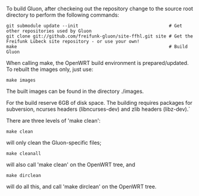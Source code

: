 To build Gluon, after checkeing out the repository change to the source root directory
to  perform the following commands:

    git submodule update --init                                  # Get other repositories used by Gluon
    git clone git://github.com/freifunk-gluon/site-ffhl.git site # Get the Freifunk Lübeck site repository - or use your own!
    make                                                         # Build Gluon

When calling make, the OpenWRT build environment is prepared/updated. To rebuilt
the images only, just use:

    make images

The built images can be found in the directory ./images.

For the build reserve 6GB of disk space. The building requires packages
for subversion, ncurses headers (libncurses-dev) and zlib headers
(libz-dev).`


There are three levels of 'make clean':

    make clean

will only clean the Gluon-specific files;

    make cleanall

will also call 'make clean' on the OpenWRT tree, and

    make dirclean

will do all this, and call 'make dirclean' on the OpenWRT tree.
